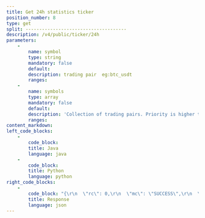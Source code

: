 ```yaml
---
title: Get 24h statistics ticker
position_number: 8
type: get
split: -------------------------------------
description: /v4/public/ticker/24h
parameters:
    -
        name: symbol
        type: string
        mandatory: false
        default:
        description: trading pair  eg:btc_usdt
        ranges:
    -
        name: symbols
        type: array
        mandatory: false
        default:
        description: 'Collection of trading pairs. Priority is higher than symbol. eg: btc_usdt,eth_usdt'
        ranges:
content_markdown:
left_code_blocks:
    -
        code_block:
        title: Java
        language: java
    -
        code_block:
        title: Python
        language: python
right_code_blocks:
    -
        code_block: "{\r\n  \"rc\": 0,\r\n  \"mc\": \"SUCCESS\",\r\n  \"ma\": [],\r\n  \"result\": [\r\n    {\r\n      \"s\": \"btc_usdt\",   //symbol\r\n      \"cv\": \"0.0000\",   //price change value\r\n      \"cr\": \"0.00\",     //price change rate\r\n      \"o\": \"9000.0000\",   //open price\r\n      \"l\": \"9000.0000\",   //lowest price\r\n      \"h\": \"9000.0000\",   //highest price\r\n      \"c\": \"9000.0000\",   //close price\r\n      \"q\": \"0.0136\",      //transaction quantity\r\n      \"v\": \"122.9940\"    //transaction volume\r\n    }\r\n  ]\r\n}"
        title: Response
        language: json
---
```

